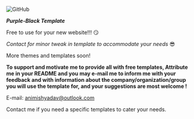 ![GitHub](https://img.shields.io/github/license/AnimishY/Template--Purple-Black?style=for-the-badge) 


***Purple-Black Template*** 

Free to use for your new website!!! :smirk:

*Contact for minor tweak in template to accommodate your needs* :sunglasses:


More themes and templates soon!


**To support and motivate me to provide all with free templates, Attribute me in your README and you may e-mail me to inform me with your feedback and with information about the company/organization/group you will use the template for, and your suggestions are most welcome !**

E-mail: animishyadav@outlook.com


Contact me if you need a specific templates to cater your needs.